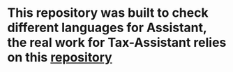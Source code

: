 # This repository was built to check different languages for Assistant, the real work for Tax-Assistant relies on this [repository](https://github.com/speco29/Tax-Assistant)

 
  
